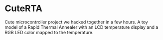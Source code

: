 # CuteRTA
Cute microcontroller project we hacked together in a few hours.
A toy model of a Rapid Thermal Annealer with an LCD temperature display and a RGB LED color mapped to the temperature.
